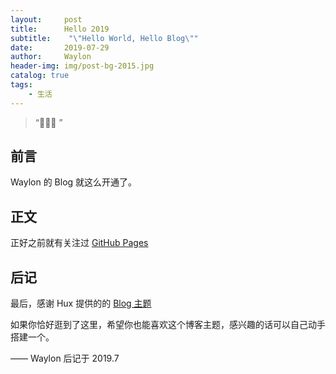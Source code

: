 ```yaml
---
layout:     post
title:      Hello 2019
subtitle:    "\"Hello World, Hello Blog\""
date:       2019-07-29
author:     Waylon 
header-img: img/post-bg-2015.jpg
catalog: true
tags:
    - 生活
---
```

> “🙉🙉🙉 ”

## 前言
Waylon 的 Blog 就这么开通了。

## 正文
正好之前就有关注过 [GitHub Pages](https://pages.github.com/) 

## 后记
最后，感谢 Hux 提供的的 [Blog 主题](https://github.com/Huxpro/huxpro.github.io)

如果你恰好逛到了这里，希望你也能喜欢这个博客主题，感兴趣的话可以自己动手搭建一个。

—— Waylon 后记于 2019.7



